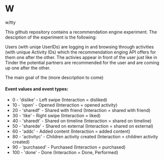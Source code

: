 # W
w/tty

This github repository contains a recommendation engine experiment. The desciption of the experiment is the following:

Users (with uniqe UserIDs) are logging in and browsing through activities (with unique Activity IDs) which the recommendation enging API offers for them one after the other. The activies appear in front of the user just like in Tinder the potential partners are recommended for the user and are coming up one after the other.

The main goal of the (more description to come)



#### Event values and event types:

* 0 - 'dislike' - Left swipe (Interaction = disliked)
* 10 - 'open' - Opened (Interaction = opened activity)
* 20 - 'sharedf' - Shared with friend (Interaction = shared with friend)
* 30 - 'like' - Right swipe (Interaction = liked)
* 40 - 'sharedt' - Shared on timeline (Interaction = shared on timeline)
* 50 - 'sharede' - Shared on external (Interaction = shared on external)
* 60 - 'addc' - Added content (Interaction = added content)
* 80 - 'activityc' - Children activity created (Interaction = children activity created)
* 90 - 'purchased' - Purchased (Interaction = purchased)
* 100 - 'done' - Done (Interaction = Done, Performed)


